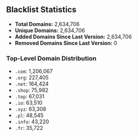 ## Blacklist Statistics

- **Total Domains:** 2,634,706
- **Unique Domains:** 2,634,706
- **Added Domains Since Last Version:** 2,634,706
- **Removed Domains Since Last Version:** 0

### Top-Level Domain Distribution

-  `.com`: 1,206,067
-  `.org`: 227,405
-  `.net`: 164,424
-  `.shop`: 75,982
-  `.top`: 67,031
-  `.io`: 63,510
-  `.xyz`: 63,308
-  `.pl`: 48,545
-  `.info`: 43,220
-  `.fr`: 35,722
